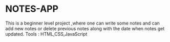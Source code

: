 # NOTES-APP
This is a beginner level project ,where one can write some notes and can add new notes or delete previous notes along with the date when notes get updated. 
Tools : HTML,CSS,JavaScript
